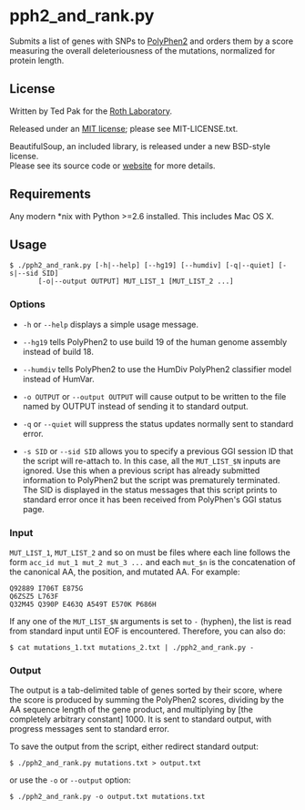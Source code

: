 # pph2_and_rank.py

Submits a list of genes with SNPs to [PolyPhen2][] and orders them by
a score measuring the overall deleteriousness of the mutations, 
normalized for protein length.

## License

Written by Ted Pak for the [Roth Laboratory][].

Released under an [MIT license][]; please see MIT-LICENSE.txt.

BeautifulSoup, an included library, is released under a new BSD-style license.  
Please see its source code or [website][] for more details.

## Requirements

Any modern *nix with Python >=2.6 installed.  This includes Mac OS X.

## Usage

    $ ./pph2_and_rank.py [-h|--help] [--hg19] [--humdiv] [-q|--quiet] [-s|--sid SID]
           [-o|--output OUTPUT] MUT_LIST_1 [MUT_LIST_2 ...]
    
### Options

* `-h` or `--help` displays a simple usage message.

* `--hg19` tells PolyPhen2 to use build 19 of the human genome assembly instead 
  of build 18.

* `--humdiv` tells PolyPhen2 to use the HumDiv PolyPhen2 classifier model instead
  of HumVar.

* `-o OUTPUT` or `--output OUTPUT` will cause output to be written to the
  file named by OUTPUT instead of sending it to standard output.

* `-q` or `--quiet` will suppress the status updates normally sent to
  standard error.
  
* `-s SID` or `--sid SID` allows you to specify a previous GGI session ID
  that the script will re-attach to. In this case, all the `MUT_LIST_$N` inputs
  are ignored. Use this when a previous script has already submitted
  information to PolyPhen2 but the script was prematurely terminated. The SID
  is displayed in the status messages that this script prints to standard error
  once it has been received from PolyPhen's GGI status page.
  
### Input

`MUT_LIST_1`, `MUT_LIST_2` and so on must be files where each line follows
the form `acc_id mut_1 mut_2 mut_3 ...` and each `mut_$n` is the
concatenation of the canonical AA, the position, and mutated AA. For
example:

    Q92889 I706T E875G
    Q6ZSZ5 L763F
    Q32M45 Q390P E463Q A549T E570K P686H

If any one of the `MUT_LIST_$N` arguments is set to `-` (hyphen), the list
is read from standard input until EOF is encountered. Therefore, you can
also do:

    $ cat mutations_1.txt mutations_2.txt | ./pph2_and_rank.py -

### Output

The output is a tab-delimited table of genes sorted by their score,
where the score is produced by summing the PolyPhen2 scores, dividing
by the AA sequence length of the gene product, and multiplying by [the
completely arbitrary constant] 1000. It is sent to standard output, with 
progress messages sent to standard error.

To save the output from the script, either redirect standard output:

    $ ./pph2_and_rank.py mutations.txt > output.txt

or use the `-o` or `--output` option:

    $ ./pph2_and_rank.py -o output.txt mutations.txt

[Roth Laboratory]: http://llama.mshri.on.ca/
[PolyPhen2]: http://genetics.bwh.harvard.edu/pph2/
[MIT license]: http://en.wikipedia.org/wiki/MIT_license
[website]: http://www.crummy.com/software/BeautifulSoup/
